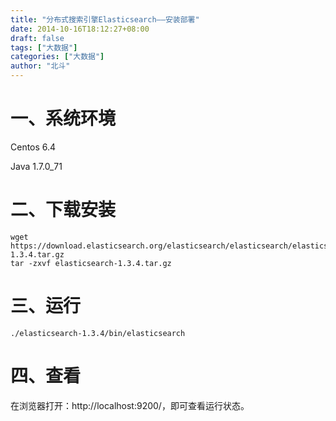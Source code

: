 ```yaml
---
title: "分布式搜索引擎Elasticsearch——安装部署"
date: 2014-10-16T18:12:27+08:00
draft: false
tags: ["大数据"]
categories: ["大数据"]
author: "北斗"
---
```

# 一、系统环境
Centos 6.4

Java 1.7.0_71

# 二、下载安装
```
wget https://download.elasticsearch.org/elasticsearch/elasticsearch/elasticsearch-1.3.4.tar.gz
tar -zxvf elasticsearch-1.3.4.tar.gz
```
# 三、运行
```
./elasticsearch-1.3.4/bin/elasticsearch
```
# 四、查看
在浏览器打开：http://localhost:9200/，即可查看运行状态。

